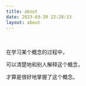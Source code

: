 ```yaml
---
title: about
date: 2023-03-30 22:28:13
layout: about
---
```

<br>
<br>
在学习某个概念的过程中，

可以清楚地和别人解释这个概念，

才算是很好地掌握了这个概念。

<br>
<br>
<br>
<br>